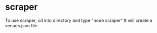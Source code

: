 # scraper

To use scraper, cd into directory and type "node scraper"
It will create a venues.json file